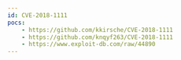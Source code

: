 ```yaml
---
id: CVE-2018-1111
pocs:
    - https://github.com/kkirsche/CVE-2018-1111
    - https://github.com/knqyf263/CVE-2018-1111
    - https://www.exploit-db.com/raw/44890
---
```

